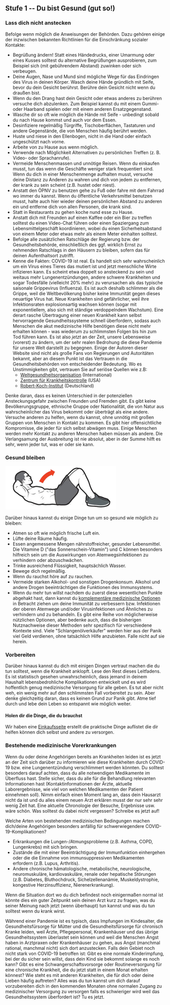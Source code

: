 ## Stufe 1 -- Du bist Gesund (gut so!)

### Lass dich nicht anstecken

Befolge wenn möglich die Anweisungen der Behörden. Dazu gehören einige der inzwischen bekannten Richtlinien für die Einschränkung sozialer Kontakte:

* Begrüßung ändern! Statt eines Händedrucks, einer Umarmung oder eines Kusses solltest du alternative Begrüßungen ausprobieren, zum Beispiel sich (mit gebührendem Abstand) zuwinken oder sich verbeugen.
* Deine Augen, Nase und Mund sind mögliche Wege für das Eindringen des Virus in deinen Körper. Wasch deine Hände gründlich mit Seife, bevor du dein Gesicht berührst. Berühre dein Gesicht nicht wenn du draußen bist.
* Wenn du den Drang hast dein Gesicht oder etwas anderes zu berühren versuche dich abzulenken. Zum Beispiel kannst du mit einem Gummi- oder Haarband spielen oder mit einem anderen Ersatzgegenstand.
* Wasche dir so oft wie möglich die Hände mit Seife - unbedingt sobald du nach Hause kommst und auch vor dem Essen.
* Desinfiziere regelmäßig Türgriffe, Tischoberflächen, Tastaturen und andere Gegenstände, die von Menschen häufig berührt werden.
* Huste und niese in den Ellenbogen, nicht in die Hand oder einfach ungeschützt nach vorne.
* Arbeite von zu Hause aus wenn möglich.
* Verwende nach Möglichkeit Alternativen zu persönlichen Treffen (z. B. Video- oder Sprachanrufe).
* Vermeide Menschenmassen und unnötige Reisen. Wenn du einkaufen musst, tun das wenn die Geschäfte weniger stark frequentiert sind. Wenn du dich in einer Menschenmenge aufhalten musst, versuche deine Distanz zu Anderen zu wahren und dich von jedem zu entfernen, der krank zu sein scheint (z.B. hustet oder niest).
* Anstatt den ÖPNV zu benutzen gehe zu Fuß oder fahre mit dem Fahrrad wo immer du kannst. Wenn du öffentliche Verkehrsmittel benutzen musst, halte auch hier wieder deinen persönlichen Abstand zu anderen ein und entferne dich von allen Personen, die krank sind.
* Statt in Restaurants zu gehen koche nund esse zu Hause.
* Anstatt dich mit Freunden auf einen Kaffee oder ein Bier zu treffen solltest du einen Video-Chat führen oder einen Spaziergang zum Lebensmittelgeschäft koordinieren, wobei du einen Sicherheitsabstand von einem Meter oder etwas mehr als einem Meter einhalten solltest.
* Befolge alle zusätzlichen Ratschläge der Regierung bzw. der Gesundheitsbehörde, einschließlich des ggf. wirklich Ernst zu nehmenden Ratschlags in den Häusern zu bleiben, sofern das für deinen Aufenthaltsort zutrifft.
* Kenne die Fakten: COVID-19 ist real. Es handelt sich sehr wahrscheinlich um ein Virus eines Tieres das mutiert ist und jetzt  menschliche Wirte infizieren kann. Es scheint etwa doppelt so ansteckend zu sein und weitaus mehr Lungenentzündungen, andere schwere Krankheiten und sogar Todesfälle (vielleicht 20% mehr) zu verursachen als das typische saisonale Grippevirus (Influenza). Es ist auch deshalb schlimmer als die Grippe, weil die Weltbevölkerung bisher keine Immunität gegen dieses neuartige Virus hat. Neue Krankheiten sind gefährlicher, weil ihre Infektionsraten explosionsartig wachsen können (sogar mit exponentiellem, also sich mit ständige verdoppelndem Wachstum). Eine derart rasche Übertragung einer neuen Krankheit kann selbst hervorragende Gesundheitssysteme schnell überfordern, sodass auch Menschen die akut medizinische Hilfe benötigen diese nicht mehr erhalten können - was wiederum zu schlimmsten Folgen bis hin zum Tod führen kann. Es ist also *jetzt* an der Zeit, unsere Lebensweise (vorerst) zu ändern, um der sehr realen Bedrohung die diese Pandemie für unsere Welt darstellt zu begegnen. Einige der Autoren dieser Website sind nicht als große Fans von Regierungen und Autoritäten bekannt, aber an diesem Punkt ist das Vertrauen in die Gesundheitsbehörden von entscheidender Bedeutung. Wo es Unstimmigkeiten gibt, vertrauen Sie auf seriöse Quellen wie z.B:
   * [Weltgesundheitsorganisation](https://www.who.int/emergencies/diseases/novel-coronavirus-2019) (International)
   * [Zentrum für Krankheitskontrolle](https://www.cdc.gov/coronavirus/2019-ncov/index.html) (USA)
   * [Robert-Koch-Institut](https://www.rki.de/DE/Content/InfAZ/N/Neuartiges_Coronavirus/nCoV.html) (Deutschland)

Denke daran, dass es keinen Unterschied in der potenziellen Ansteckungsgefahr zwischen Freunden und Fremden gibt. Es gibt keine Bevölkerungsgruppe, ethnische Gruppe oder Nationalität, die von Natur aus wahrscheinlicher das Virus bekommt oder überträgt als eine andere. Versuche anderen zu helfen, wenn du kannst, ohne unnötig mit großen Gruppen von Menschen in Kontakt zu kommen. Es gibt hier offensichtliche Kompromisse, die jeder für sich selbst abwägen muss. Einige Menschen werden mehr Kontakt zu anderen Menschen haben müssen als andere. Die Verlangsamung der Ausbreitung ist nie absolut, aber in der Summe hilft es sehr, wenn jeder tut, was er oder sie kann.

### Gesund bleiben

![](/images/situps.png)

Darüber hinaus kannst du einige Dinge tun um so gesund wie möglich zu bleiben:

* Atmen so oft wie möglich frische Luft ein.
* Lüfte deine Räume häufig.
* Essen angemessene Mengen nährstoffreicher, gesunder Lebensmittel. Die Vitamine D ("das Sonnenschein-Vitamin") und C können besonders hilfreich sein um die Auswirkungen von Atemwegsinfektionen zu verhindern oder abzuschwächen.
* Trinke ausreichend Flüssigkeit, hauptsächlich Wasser.
* Bewege dich regelmäßig.
* Wenn du rauchst höre auf zu rauchen.
* Vermeide starken Alkohol- und sonstigen Drogenkonsum. Alkohol und andere Drogen beeinträchtigen die Funktionen des Immunsystems.
* Wenn du mehr tun willst nachdem du zuerst diese wesentlichen Punkte abgehakt hast, dann kannst du [komplementäre medizinische Optionen](/complementary) in Betracht ziehen um deine Immunität zu verbessern bzw. Infektionen der oberen Atemwege und/oder Virusinfektionen und Ähnliches zu verhindern und zu behandeln. Es gibt eine Reihe von möglicherweise nützlichen Optionen, aber bedenke auch, dass die bisherigen Nutznachweise dieser Methoden sehr spezifisch für verschiedene Kontexte sind. Viele "Schlangenölverkäufer" werden hier aus der Panik viel Geld verdienen, ohne tatsächlich Hilfe anzubieten. Falle nicht auf sie herein.

### Vorbereiten

Darüber hinaus kannst du dich mit einigen Dingen vertraut machen die du tun solltest, wenn die Krankheit anklopft. Lese den Rest dieses Leitfadens. Es ist statistisch gesehen unwahrscheinlich, dass jemand in deinem Haushalt lebensbedrohliche Komplikationen entwickelt und es wird hoffentlich genug medizinische Versorgung für alle geben. Es tut aber nicht weh, ein wenig mehr auf den schlimmsten Fall vorbereitet zu sein. Aber denke gleichzeitig daran, dass es keinen Grund zur Panik gibt. Atme tief durch und lebe dein Leben so entspannt wie möglich weiter.

#### Holen dir die Dinge, die du brauchst

Wir haben eine [Einkaufsseite](/shopping) erstellt die praktische Dinge auflistet die dir helfen können dich selbst und andere zu versorgen.

### Bestehende medizinische Vorerkrankungen

Wenn du oder deine Angehörigen bereits an Krankheiten leiden ist es jetzt an der Zeit sich darüber zu informieren wie diese Krankheiten durch COVID-19 bzw. eine Lungenentzündung verschlimmert werden könnten. Du solltest besonders darauf achten, dass du alle notwendigen Medikamente im Überfluss hast. Stelle sicher, dass du alle für die Behandlung relevanten Informationen hast (Kontaktinformationen der Ärzte, aktuelle Laborergebnisse, wie viel von welchen Medikamenten der Patient einnehmen soll). Nimm einfach einen Moment lang an, dass dein Hausarzt nicht da ist und du alles einem neuen Arzt erklären musst der nur sehr sehr wenig Zeit hat. Eine aktuelle Chronologie der Besuche, Ergebnisse usw. wäre schön. Was solltest du dabei nicht vergessen? Schreibe es jetzt auf!

Welche Arten von bestehenden medizinischen Bedingungen machen dich/deine Angehörigen besonders anfällig für schwerwiegendere COVID-19-Komplikationen?
- Erkrankungen die Lungen-/Atmungsprobleme (z.B. Asthma, COPD, Lungenkrebs) mit sich bringen.
- Zustände die mit einer Beeinträchtigung der Immunfunktion einhergehen oder die die Einnahme von immunsuppressiven Medikamenten erfordern (z.B. Lupus, Arthritis).
- Andere chronische hämatologische, metabolische, neurologische, neuromuskuläre, kardiovaskuläre, renale oder hepatische Störungen (z.B. Diabetes, Bluthochdruck, Sichelzellenanämie, Muskeldystrophie, kongestive Herzinsuffizienz, Nierenerkrankung).

Wenn die Situation dort wo du dich befindest noch einigermaßen normal ist könnte dies ein guter Zeitpunkt sein deinen Arzt kurz zu fragen, was du seiner Meinung nach jetzt (wenn überhaupt) tun kannst und was du tun solltest wenn du krank wirst.

Während einer Pandemie ist es typisch, dass Impfungen im Kindesalter, die Gesundheitsfürsorge für Mütter und die Gesundheitsfürsorge für chronisch Kranke leiden, weil Ärzte, Pflegepersonal, Krankenhäuser und das übrige Gesundheitssystem überlastet sein können und weil die Menschen Angst haben in Arztpraxen oder Krankenhäuser zu gehen, aus Angst (manchmal rational, manchmal nicht) sich  dort anzustecken. Falls dein Gebiet noch nicht stark von COVID-19 betroffen ist: Gibt es eine normale Kinderimpfung, bei der du sicher sein willst, dass dein Kind sie bekommt solange es noch kann? Gibt es eine Schwangerschaftsvorsorge oder Routineversorgung für eine chronische Krankheit, die du jetzt statt in einem Monat erhalten könnest? Wie steht es mit anderen Krankheiten, die für dich oder deine Lieben häufig auftreten? Alles was du tun kannst um dich darauf vorzubereiten dich in den kommenden Monaten ohne normalen Zugang zu medizinischer Versorgung zu versorgen falls es schwieriger wird weil das Gesundheitssystem überfordert ist? Tu es jetzt.
